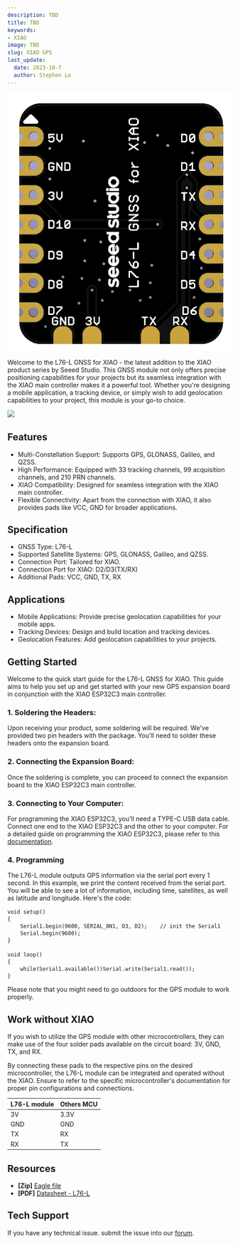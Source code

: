 ```yaml
---
description: TBD
title: TBD
keywords:
- XIAO
image: TBD
slug: XIAO GPS
last_update:
  date: 2023-10-7
  author: Stephen Lo
---
```


<p style={{textAlign: 'center'}}><img src="https://raw.githubusercontent.com/Longan-Labs/XIAO_GPS/main/IMG/back.png" alt="pir" width={600} height="auto" /></p>

Welcome to the L76-L GNSS for XIAO - the latest addition to the XIAO product series by Seeed Studio. This GNSS module not only offers precise positioning capabilities for your projects but its seamless integration with the XIAO main controller makes it a powerful tool. Whether you're designing a mobile application, a tracking device, or simply wish to add geolocation capabilities to your project, this module is your go-to choice.

<p style={{textAlign: 'center'}}><a href="https://www.seeedstudio.com/-Grove-VOC-and-eCO2-Gas-Sensor-(SGP30)-p-3071.html" target="_blank"><img src="https://files.seeedstudio.com/wiki/Seeed-WiKi/docs/images/300px-Get_One_Now_Banner-ragular.png" /></a></p>

## Features

- Multi-Constellation Support: Supports GPS, GLONASS, Galileo, and QZSS.
- High Performance: Equipped with 33 tracking channels, 99 acquisition channels, and 210 PRN channels.
- XIAO Compatibility: Designed for seamless integration with the XIAO main controller.
- Flexible Connectivity: Apart from the connection with XIAO, it also provides pads like VCC, GND for broader applications.

## Specification

- GNSS Type: L76-L
- Supported Satellite Systems: GPS, GLONASS, Galileo, and QZSS.
- Connection Port: Tailored for XIAO.
- Connection Port for XIAO: D2/D3(TX/RX)
- Additional Pads: VCC, GND, TX, RX

## Applications

- Mobile Applications: Provide precise geolocation capabilities for your mobile apps.
- Tracking Devices: Design and build location and tracking devices.
- Geolocation Features: Add geolocation capabilities to your projects.


## Getting Started


Welcome to the quick start guide for the L76-L GNSS for XIAO. This guide aims to help you set up and get started with your new GPS expansion board in conjunction with the XIAO ESP32C3 main controller.

### 1. Soldering the Headers:
Upon receiving your product, some soldering will be required. We've provided two pin headers with the package. You'll need to solder these headers onto the expansion board. 

### 2. Connecting the Expansion Board:
Once the soldering is complete, you can proceed to connect the expansion board to the XIAO ESP32C3 main controller.

### 3. Connecting to Your Computer:
For programming the XIAO ESP32C3, you'll need a TYPE-C USB data cable. Connect one end to the XIAO ESP32C3 and the other to your computer. For a detailed guide on programming the XIAO ESP32C3, please refer to this [documentation](https://wiki.seeedstudio.com/XIAO_ESP32C3_Getting_Started/).

### 4. Programming

The L76-L module outputs GPS information via the serial port every 1 second. In this example, we print the content received from the serial port. You will be able to see a lot of information, including time, satellites, as well as latitude and longitude. Here's the code:

```Arduino
void setup()
{
    Serial1.begin(9600, SERIAL_8N1, D3, D2);    // init the Serial1
    Serial.begin(9600);
}

void loop()
{
    while(Serial1.available())Serial.write(Serial1.read());
}
```

Please note that you might need to go outdoors for the GPS module to work properly.

## Work without XIAO

If you wish to utilize the GPS module with other microcontrollers, they can make use of the four solder pads available on the circuit board: 3V, GND, TX, and RX.

By connecting these pads to the respective pins on the desired microcontroller, the L76-L module can be integrated and operated without the XIAO. Ensure to refer to the specific microcontroller's documentation for proper pin configurations and connections.

|L76-L module|Others MCU|
|------------|----------|
|3V|3.3V|
|GND|GND|
|TX|RX|
|RX|TX|

## Resources

- **[Zip]** [Eagle file](https://github.com/Longan-Labs/XIAO_GPS/raw/main/XIAO_GPS.zip)
- **[PDF]** [Datasheet - L76-L](https://github.com/Longan-Labs/XIAO_GPS/raw/main/L76-L.zip)

## Tech Support
If you have any technical issue.  submit the issue into our [forum](https://forum.seeedstudio.com/).
